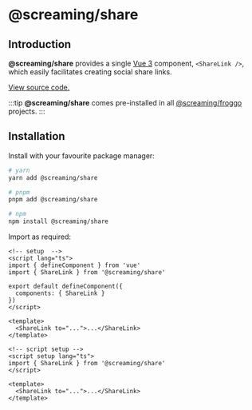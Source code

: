 # @screaming/share

## Introduction

**@screaming/share** provides a single [Vue 3](https://vuejs.org/) component, `<ShareLink />`, which easily facilitates creating social share links.

[View source code.](https://github.com/sf-designdev-packages/share)

:::tip
**@screaming/share** comes pre-installed in all [@screaming/froggo](../froggo/index.md) projects.
:::

## Installation

Install with your favourite package manager:

```sh
# yarn
yarn add @screaming/share

# pnpm
pnpm add @screaming/share

# npm
npm install @screaming/share
```

Import as required:

```vue
<!-- setup  -->
<script lang="ts">
import { defineComponent } from 'vue'
import { ShareLink } from '@screaming/share'

export default defineComponent({
  components: { ShareLink }
})
</script>

<template>
  <ShareLink to="...">...</ShareLink>
</template>
```

```vue
<!-- script setup -->
<script setup lang="ts">
import { ShareLink } from '@screaming/share'
</script>

<template>
  <ShareLink to="...">...</ShareLink>
</template>
```
